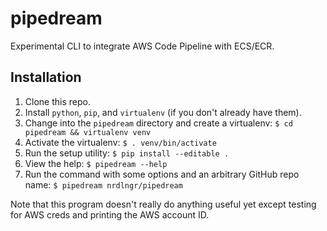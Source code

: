 # pipedream
Experimental CLI to integrate AWS Code Pipeline with ECS/ECR.

## Installation
1. Clone this repo.
2. Install `python`, `pip`, and `virtualenv` (if you don't already have them).
3. Change into the `pipedream` directory and create a virtualenv: `$ cd pipedream && virtualenv venv`
4. Activate the virtualenv: `$ . venv/bin/activate`
5. Run the setup utility: `$ pip install --editable .`
6. View the help: `$ pipedream --help`
7. Run the command with some options and an arbitrary GitHub repo name: `$ pipedream nrdlngr/pipedream`

Note that this program doesn't really do anything useful yet except testing for AWS creds and printing the AWS account ID. 

